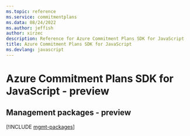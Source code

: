 ```yaml
---
ms.topic: reference
ms.service: commitmentplans
ms.data: 08/24/2022
ms.author: jeffish
author: xirzec
description: Reference for Azure Commitment Plans SDK for JavaScript
title: Azure Commitment Plans SDK for JavaScript
ms.devlang: javascript
---
```

# Azure Commitment Plans SDK for JavaScript - preview

## Management packages - preview
[!INCLUDE [mgmt-packages](commitment-plans-mgmt-index.md)]